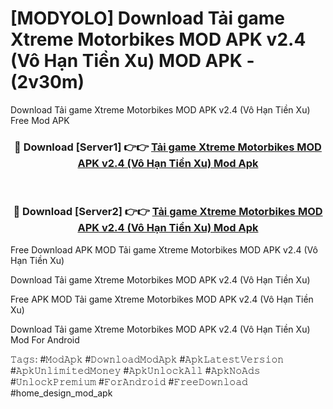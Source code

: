 # [MODYOLO] Download Tải game Xtreme Motorbikes MOD APK v2.4 (Vô Hạn Tiền Xu) MOD APK - (2v30m)
Download Tải game Xtreme Motorbikes MOD APK v2.4 (Vô Hạn Tiền Xu) Free Mod APK

<div align="center">
<h3>🔴 Download [Server1] 👉👉 <a href="https://apk-comot.site?title=Tải_game_Xtreme_Motorbikes_MOD_APK_v2.4_(Vô_Hạn_Tiền_Xu)">Tải game Xtreme Motorbikes MOD APK v2.4 (Vô Hạn Tiền Xu) Mod Apk</a></h3><br>

<h3>🔴 Download [Server2] 👉👉 <a href="https://apk-comot.site?title=Tải_game_Xtreme_Motorbikes_MOD_APK_v2.4_(Vô_Hạn_Tiền_Xu)">Tải game Xtreme Motorbikes MOD APK v2.4 (Vô Hạn Tiền Xu) Mod Apk</a></h3>
</div>


Free Download APK MOD Tải game Xtreme Motorbikes MOD APK v2.4 (Vô Hạn Tiền Xu)

Download Tải game Xtreme Motorbikes MOD APK v2.4 (Vô Hạn Tiền Xu) 

Free APK MOD Tải game Xtreme Motorbikes MOD APK v2.4 (Vô Hạn Tiền Xu) 

Download Tải game Xtreme Motorbikes MOD APK v2.4 (Vô Hạn Tiền Xu) Mod For Android

𝚃𝚊𝚐𝚜: #𝙼𝚘𝚍𝙰𝚙𝚔 #𝙳𝚘𝚠𝚗𝚕𝚘𝚊𝚍𝙼𝚘𝚍𝙰𝚙𝚔 #𝙰𝚙𝚔𝙻𝚊𝚝𝚎𝚜𝚝𝚅𝚎𝚛𝚜𝚒𝚘𝚗 #𝙰𝚙𝚔𝚄𝚗𝚕𝚒𝚖𝚒𝚝𝚎𝚍𝙼𝚘𝚗𝚎𝚢 #𝙰𝚙𝚔𝚄𝚗𝚕𝚘𝚌𝚔𝙰𝚕𝚕 #𝙰𝚙𝚔𝙽𝚘𝙰𝚍𝚜 #𝚄𝚗𝚕𝚘𝚌𝚔𝙿𝚛𝚎𝚖𝚒𝚞𝚖 #𝙵𝚘𝚛𝙰𝚗𝚍𝚛𝚘𝚒𝚍 #𝙵𝚛𝚎𝚎𝙳𝚘𝚠𝚗𝚕𝚘𝚊𝚍 #home_design_mod_apk